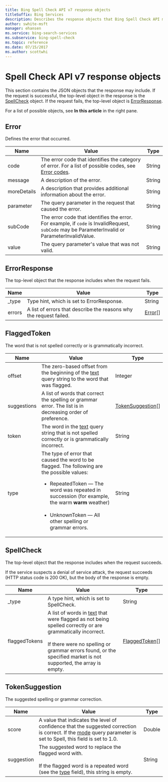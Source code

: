 ```yaml
---
title: Bing Spell Check API v7 response objects
titleSuffix: Bing Services
description: Describes the response objects that Bing Spell Check API may return in the JSON response.
author: swhite-msft
manager: ehansen
ms.service: bing-search-services
ms.subservice: bing-spell-check
ms.topic: reference
ms.date: 07/15/2017
ms.author: scottwhi
---
```


# Spell Check API v7 response objects

This section contains the JSON objects that the response may include. If the request is successful, the top-level object in the response is the [SpellCheck](#spellcheck) object. If the request fails, the top-level object is [ErrorResponse](#errorresponse). 

For a list of possible objects, see **In this article** in the right pane.

  
## Error  

Defines the error that occurred.  
  
|Name|Value|Type 
|-|-|-  
|<a name="error-code"></a>code|The error code that identifies the category of error. For a list of possible codes, see [Error codes](error-codes.md#error-codes).|String
|<a name="error-message"></a>message|A description of the error.|String 
|<a name="error-moredetails"></a>moreDetails|A description that provides additional information about the error.|String
|<a name="error-parameter"></a>parameter|The query parameter in the request that caused the error.|String
|<a name="error-subcode"></a>subCode|The error code that identifies the error. For example, if `code` is InvalidRequest, `subCode` may be ParameterInvalid or ParameterInvalidValue.|String
|<a name="error-value"></a>value|The query parameter's value that was not valid.|String
  
## ErrorResponse  

The top-level object that the response includes when the request fails.  
  
|Name|Value|Type
|-|-|-
|_type|Type hint, which is set to ErrorResponse.|String
|<a name="errors"></a>errors|A list of errors that describe the reasons why the request failed.|[Error](#error)[]  

## FlaggedToken

The word that is not spelled correctly or is grammatically incorrect.  
  
|Name|Value|Type
|-|-|-
|<a name="flaggedtoken-offset"></a>offset|The zero-based offset from the beginning of the [text](query-parameters.md#text) query string to the word that was flagged.|Integer  
|<a name="flaggedtoken-suggestions"></a>suggestions|A list of words that correct the spelling or grammar error. The list is in decreasing order of preference.|[TokenSuggestion](#tokensuggestion)[]  
|<a name="flaggedtoken-token"></a>token|The word in the [text](query-parameters.md#text) query string that is not spelled correctly or is grammatically incorrect.|String
|<a name="flaggedtoken-type"></a>type|The type of error that caused the word to be flagged. The following are the possible values:<ul><li>RepeatedToken &mdash; The word was repeated in succession (for example, the warm **warm** weather)<br/><br/></li><li>UnknownToken &mdash; All other spelling or grammar errors.</li></ul>|String 
  
## SpellCheck  

The top-level object that the response includes when the request succeeds.  
  
If the service suspects a denial of service attack, the request succeeds (HTTP status code is 200 OK), but the body of the response is empty.  
  
|Name|Value|Type
|-|-|-
|_type|A type hint, which is set to SpellCheck.|String
|<a name="flaggedtokens"></a>flaggedTokens|A list of words in [text](query-parameters.md#text) that were flagged as not being spelled correctly or are grammatically incorrect.<br/><br/>If there were no spelling or grammar errors found, or the specified market is not supported, the array is empty.|[FlaggedToken](#flaggedtoken)[] 
  
## TokenSuggestion  

The suggested spelling or grammar correction.  
  
|Name|Value|Type
|-|-|-
|<a name="score"></a>score|A value that indicates the level of confidence that the suggested correction is correct. If the [mode](query-parameters.md#mode) query parameter is set to Spell, this field is set to 1.0.|Double 
|<a name="suggestion"></a>suggestion|The suggested word to replace the flagged word with.<br/><br/>If the flagged word is a repeated word (see the [type](#flaggedtoken-type) field), this string is empty.|String  
  